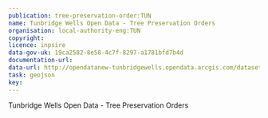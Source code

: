 ```yaml
---
publication: tree-preservation-order:TUN
name: Tunbridge Wells Open Data - Tree Preservation Orders
organisation: local-authority-eng:TUN
copyright: 
licence: inpsire
data-gov-uk: 19ca2582-8e58-4c7f-8297-a1781bfd7b4d
documentation-url: 
data-url: http://opendatanew-tunbridgewells.opendata.arcgis.com/datasets/b8add41804c44aeda117263c56835ee2_0.geojson
task: geojson
key: 
---
```


Tunbridge Wells Open Data - Tree Preservation Orders
